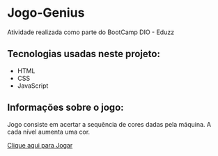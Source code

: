# Jogo-Genius
 Atividade realizada como parte do BootCamp DIO - Eduzz
 
 ## Tecnologias usadas neste projeto:
<ul>
 <li>HTML</li>
 <li>CSS</li>
 <li>JavaScript</li>
</ul>

## Informações sobre o jogo:
Jogo consiste em acertar a sequência de cores dadas pela máquina. A cada nível aumenta uma cor.


<a href="https://codepen.io/kakaspl/full/wveNVJq" target="_blank">Clique aqui para Jogar</a>
